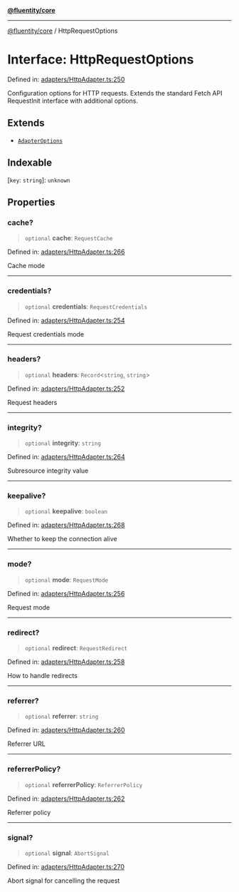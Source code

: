 [**@fluentity/core**](../README.md)

***

[@fluentity/core](../globals.md) / HttpRequestOptions

# Interface: HttpRequestOptions

Defined in: [adapters/HttpAdapter.ts:250](https://github.com/cedricpierre/fluentity-core/blob/ff4e4131c1b559350a048decc81f340aa7866d50/src/adapters/HttpAdapter.ts#L250)

Configuration options for HTTP requests.
Extends the standard Fetch API RequestInit interface with additional options.

## Extends

- [`AdapterOptions`](AdapterOptions.md)

## Indexable

\[`key`: `string`\]: `unknown`

## Properties

### cache?

> `optional` **cache**: `RequestCache`

Defined in: [adapters/HttpAdapter.ts:266](https://github.com/cedricpierre/fluentity-core/blob/ff4e4131c1b559350a048decc81f340aa7866d50/src/adapters/HttpAdapter.ts#L266)

Cache mode

***

### credentials?

> `optional` **credentials**: `RequestCredentials`

Defined in: [adapters/HttpAdapter.ts:254](https://github.com/cedricpierre/fluentity-core/blob/ff4e4131c1b559350a048decc81f340aa7866d50/src/adapters/HttpAdapter.ts#L254)

Request credentials mode

***

### headers?

> `optional` **headers**: `Record`\<`string`, `string`\>

Defined in: [adapters/HttpAdapter.ts:252](https://github.com/cedricpierre/fluentity-core/blob/ff4e4131c1b559350a048decc81f340aa7866d50/src/adapters/HttpAdapter.ts#L252)

Request headers

***

### integrity?

> `optional` **integrity**: `string`

Defined in: [adapters/HttpAdapter.ts:264](https://github.com/cedricpierre/fluentity-core/blob/ff4e4131c1b559350a048decc81f340aa7866d50/src/adapters/HttpAdapter.ts#L264)

Subresource integrity value

***

### keepalive?

> `optional` **keepalive**: `boolean`

Defined in: [adapters/HttpAdapter.ts:268](https://github.com/cedricpierre/fluentity-core/blob/ff4e4131c1b559350a048decc81f340aa7866d50/src/adapters/HttpAdapter.ts#L268)

Whether to keep the connection alive

***

### mode?

> `optional` **mode**: `RequestMode`

Defined in: [adapters/HttpAdapter.ts:256](https://github.com/cedricpierre/fluentity-core/blob/ff4e4131c1b559350a048decc81f340aa7866d50/src/adapters/HttpAdapter.ts#L256)

Request mode

***

### redirect?

> `optional` **redirect**: `RequestRedirect`

Defined in: [adapters/HttpAdapter.ts:258](https://github.com/cedricpierre/fluentity-core/blob/ff4e4131c1b559350a048decc81f340aa7866d50/src/adapters/HttpAdapter.ts#L258)

How to handle redirects

***

### referrer?

> `optional` **referrer**: `string`

Defined in: [adapters/HttpAdapter.ts:260](https://github.com/cedricpierre/fluentity-core/blob/ff4e4131c1b559350a048decc81f340aa7866d50/src/adapters/HttpAdapter.ts#L260)

Referrer URL

***

### referrerPolicy?

> `optional` **referrerPolicy**: `ReferrerPolicy`

Defined in: [adapters/HttpAdapter.ts:262](https://github.com/cedricpierre/fluentity-core/blob/ff4e4131c1b559350a048decc81f340aa7866d50/src/adapters/HttpAdapter.ts#L262)

Referrer policy

***

### signal?

> `optional` **signal**: `AbortSignal`

Defined in: [adapters/HttpAdapter.ts:270](https://github.com/cedricpierre/fluentity-core/blob/ff4e4131c1b559350a048decc81f340aa7866d50/src/adapters/HttpAdapter.ts#L270)

Abort signal for cancelling the request
